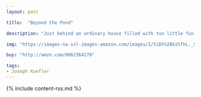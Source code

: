 ```yaml
---
layout: post

title:  "Beyond the Pond"

description: "Just behind an ordinary house filled with too little fun, Ernest D. decides that today will be the day he explores the depths of his pond. Beyond the pond, he discovers a not-so-ordinary world that will change him forever."

img: "https://images-na.ssl-images-amazon.com/images/I/51Dt%2BXzSfhL._SL480_.jpg"

buy: "http://amzn.com/0062364278"

tags:
- Joseph Kuefler
---
```


{% include content-rss.md %}
